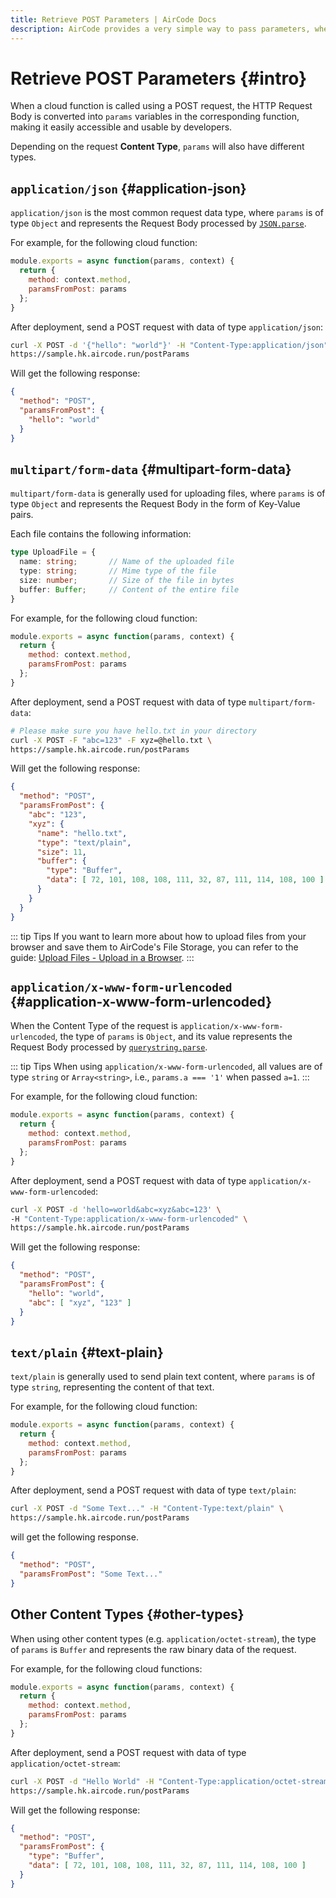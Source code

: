 ```yaml
---
title: Retrieve POST Parameters | AirCode Docs
description: AirCode provides a very simple way to pass parameters, whether it is a 'GET' or 'POST' request, just get parameters from 'params'.
---
```


# Retrieve POST Parameters {#intro}

When a cloud function is called using a POST request, the HTTP Request Body is converted into `params` variables in the corresponding function, making it easily accessible and usable by developers.

Depending on the request **Content Type**, `params` will also have different types.

## `application/json` {#application-json}

`application/json` is the most common request data type, where `params` is of type `Object` and represents the Request Body processed by [`JSON.parse`](https://developer.mozilla.org/en-US/docs/Web/).

For example, for the following cloud function:

```js
module.exports = async function(params, context) {
  return {
    method: context.method,
    paramsFromPost: params
  };
}
```

After deployment, send a POST request with data of type `application/json`:

```sh
curl -X POST -d '{"hello": "world"}' -H "Content-Type:application/json" \
https://sample.hk.aircode.run/postParams
```

Will get the following response:

```json
{ 
  "method": "POST",
  "paramsFromPost": {
    "hello": "world"
  }
}
```

## `multipart/form-data` {#multipart-form-data}

`multipart/form-data` is generally used for uploading files, where `params` is of type `Object` and represents the Request Body in the form of Key-Value pairs. 

Each file contains the following information:

```typescript
type UploadFile = {
  name: string;       // Name of the uploaded file
  type: string;       // Mime type of the file
  size: number;       // Size of the file in bytes
  buffer: Buffer;     // Content of the entire file
}
```

For example, for the following cloud function:

```js
module.exports = async function(params, context) {
  return {
    method: context.method,
    paramsFromPost: params
  };
}
```

After deployment, send a POST request with data of type `multipart/form-data`:

```sh
# Please make sure you have hello.txt in your directory
curl -X POST -F "abc=123" -F xyz=@hello.txt \
https://sample.hk.aircode.run/postParams
```

Will get the following response:

```json
{
  "method": "POST",
  "paramsFromPost": {
    "abc": "123",
    "xyz": {
      "name": "hello.txt",
      "type": "text/plain",
      "size": 11,
      "buffer": {
        "type": "Buffer",
        "data": [ 72, 101, 108, 108, 111, 32, 87, 111, 114, 108, 100 ]
      }
    }
  }
}
```

::: tip Tips
If you want to learn more about how to upload files from your browser and save them to AirCode's File Storage, you can refer to the guide: [Upload Files - Upload in a Browser](/guide/files/upload#browser-upload).
:::

## `application/x-www-form-urlencoded` {#application-x-www-form-urlencoded}

When the Content Type of the request is `application/x-www-form-urlencoded`, the type of `params` is `Object`, and its value represents the Request Body processed by [`querystring.parse`](https://nodejs.org/dist/latest-v18.x/docs/api/querystring#querystringparsestr-sep-eq-options.html).

::: tip Tips
When using `application/x-www-form-urlencoded`, all values are of type `string` or `Array<string>`, i.e., `params.a === '1'` when passed `a=1`.
:::

For example, for the following cloud function:

```js
module.exports = async function(params, context) {
  return {
    method: context.method,
    paramsFromPost: params
  };
}
```

After deployment, send a POST request with data of type `application/x-www-form-urlencoded`:

```sh
curl -X POST -d 'hello=world&abc=xyz&abc=123' \
-H "Content-Type:application/x-www-form-urlencoded" \
https://sample.hk.aircode.run/postParams
```

Will get the following response:

```json
{
  "method": "POST",
  "paramsFromPost": {
    "hello": "world",
    "abc": [ "xyz", "123" ]
  }
}
```

## `text/plain` {#text-plain}

`text/plain` is generally used to send plain text content, where `params` is of type `string`, representing the content of that text.

For example, for the following cloud function:

```js
module.exports = async function(params, context) {
  return {
    method: context.method,
    paramsFromPost: params
  };
}
```

After deployment, send a POST request with data of type `text/plain`:

```sh
curl -X POST -d "Some Text..." -H "Content-Type:text/plain" \
https://sample.hk.aircode.run/postParams
```

will get the following response.

```json
{
  "method": "POST",
  "paramsFromPost": "Some Text..."
}
```

## Other Content Types {#other-types}

When using other content types (e.g. `application/octet-stream`), the type of `params` is `Buffer` and represents the raw binary data of the request.

For example, for the following cloud functions:

```js
module.exports = async function(params, context) {
  return {
    method: context.method,
    paramsFromPost: params
  };
}
```

After deployment, send a POST request with data of type `application/octet-stream`:

```sh
curl -X POST -d "Hello World" -H "Content-Type:application/octet-stream" \
https://sample.hk.aircode.run/postParams
```

Will get the following response:

```json
{
  "method": "POST",
  "paramsFromPost": {
    "type": "Buffer",
    "data": [ 72, 101, 108, 108, 111, 32, 87, 111, 114, 108, 100 ]
  }
}
```
